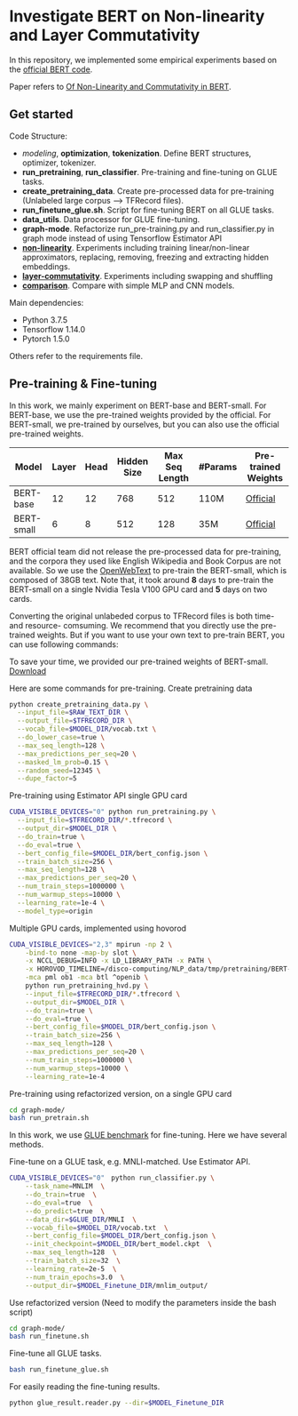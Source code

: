 # Investigate BERT on Non-linearity and Layer Commutativity

In this repository, we implemented some empirical experiments based on the [official BERT code](https://github.com/google-research/bert). 

Paper refers to [Of Non-Linearity and Commutativity in BERT](https://drive.google.com/file/d/1ecEKvRzaSlW3lAEnItOaTqcGEobrbeFc/view?usp=sharing).

## Get started

Code Structure:
- *modeling*, **optimization**, **tokenization**. Define BERT structures, optimizer, tokenizer. 
- **run_pretraining**, **run_classifier**. Pre-training and fine-tuning on GLUE tasks. 
- **create_pretraining_data**. Create pre-processed data for pre-training (Unlabeled large corpus --> TFRecord files). 
- **run_finetune_glue.sh**. Script for fine-tuning BERT on all GLUE tasks. 
- **data_utils**. Data processor for GLUE fine-tuning. 
- **graph-mode**. Refactorize run_pre-training.py and run_classifier.py in graph mode instead of using Tensorflow Estimator API
- [**non-linearity**](non-linearity/). Experiments including training linear/non-linear approximators, replacing, removing, freezing and extracting hidden embeddings. 
- [**layer-commutativity**](layer-commutativity/). Experiments including swapping and shuffling
- [**comparison**](comparison/). Compare with simple MLP and CNN models. 

Main dependencies:
- Python 3.7.5
- Tensorflow 1.14.0
- Pytorch 1.5.0

Others refer to the requirements file. 

## Pre-training & Fine-tuning

In this work, we mainly experiment on BERT-base and BERT-small. 
For BERT-base, we use the pre-trained weights provided by the official. 
For BERT-small, we pre-trained by ourselves, but you can also use the official pre-trained weights. 

| Model           | Layer | Head | Hidden Size | Max Seq Length | #Params | Pre-trained Weights |
|------------|-------|------|-------------|----------------|---------|---------------------|
| BERT-base  | 12    | 12   | 768         | 512            | 110M    | [Official](https://storage.googleapis.com/bert_models/2018_10_18/uncased_L-12_H-768_A-12.zip)                    |
| BERT-small | 6     | 8    | 512         | 128            | 35M     | [Official](https://storage.googleapis.com/bert_models/2020_02_20/uncased_L-6_H-512_A-8.zip)                    |

BERT official team did not release the pre-processed data for pre-training, and the corpora they used like English Wikipedia and Book Corpus are not available. 
So we use the [OpenWebText](https://skylion007.github.io/OpenWebTextCorpus/) to pre-train the BERT-small, which is composed of 38GB text. 
Note that, it took around **8** days to pre-train the BERT-small on a single Nvidia Tesla V100 GPU card and **5** days on two cards. 

Converting the original unlabeded corpus to TFRecord files is both time- and resource- comsuming. 
We recommend that you directly use the pre-trained weights. 
But if you want to use your own text to pre-train BERT, you can use following commands: 

To save your time, we provided our pre-trained weights of BERT-small. 
[Download](https://drive.google.com/file/d/1Ehld3iwF9tJMmiFvTbciTO06SXMQO4vq/view?usp=sharing)

Here are some commands for pre-training. 
Create pretraining data
```bash
python create_pretraining_data.py \
  --input_file=$RAW_TEXT_DIR \
  --output_file=$TFRECORD_DIR \
  --vocab_file=$MODEL_DIR/vocab.txt \
  --do_lower_case=true \
  --max_seq_length=128 \
  --max_predictions_per_seq=20 \
  --masked_lm_prob=0.15 \
  --random_seed=12345 \
  --dupe_factor=5
```

Pre-training using Estimator API
single GPU card
```bash
CUDA_VISIBLE_DEVICES="0" python run_pretraining.py \
  --input_file=$TFRECORD_DIR/*.tfrecord \
  --output_dir=$MODEL_DIR \
  --do_train=true \
  --do_eval=true \
  --bert_config_file=$MODEL_DIR/bert_config.json \
  --train_batch_size=256 \
  --max_seq_length=128 \
  --max_predictions_per_seq=20 \
  --num_train_steps=1000000 \
  --num_warmup_steps=10000 \
  --learning_rate=1e-4 \
  --model_type=origin
```

Multiple GPU cards, implemented using hovorod
```bash
CUDA_VISIBLE_DEVICES="2,3" mpirun -np 2 \
    -bind-to none -map-by slot \
    -x NCCL_DEBUG=INFO -x LD_LIBRARY_PATH -x PATH \
    -x HOROVOD_TIMELINE=/disco-computing/NLP_data/tmp/pretraining/BERT-small_mg_hvd_linear_attention/timeline.json \
    -mca pml ob1 -mca btl ^openib \
    python run_pretraining_hvd.py \
    --input_file=$TFRECORD_DIR/*.tfrecord \
    --output_dir=$MODEL_DIR \
    --do_train=true \
    --do_eval=true \
    --bert_config_file=$MODEL_DIR/bert_config.json \
    --train_batch_size=256 \
    --max_seq_length=128 \
    --max_predictions_per_seq=20 \
    --num_train_steps=1000000 \
    --num_warmup_steps=10000 \
    --learning_rate=1e-4  
```

Pre-training using refactorized version, on a single GPU card
```bash
cd graph-mode/
bash run_pretrain.sh
```

In this work, we use [GLUE benchmark](https://gluebenchmark.com/) for fine-tuning. 
Here we have several methods. 

Fine-tune on a GLUE task, e.g. MNLI-matched.
Use Estimator API. 
```bash
CUDA_VISIBLE_DEVICES="0"　python run_classifier.py \
    --task_name=MNLIM  \
    --do_train=true  \
    --do_eval=true  \
    --do_predict=true  \
    --data_dir=$GLUE_DIR/MNLI  \
    --vocab_file=$MODEL_DIR/vocab.txt  \
    --bert_config_file=$MODEL_DIR/bert_config.json \
    --init_checkpoint=$MODEL_DIR/bert_model.ckpt  \
    --max_seq_length=128  \
    --train_batch_size=32  \
    --learning_rate=2e-5  \
    --num_train_epochs=3.0  \
    --output_dir=$MODEL_Finetune_DIR/mnlim_output/
```

Use refactorized version (Need to modify the parameters inside the bash script)
```bash
cd graph-mode/
bash run_finetune.sh
```

Fine-tune all GLUE tasks. 
```bash
bash run_finetune_glue.sh
```

For easily reading the fine-tuning results. 
```bash
python glue_result.reader.py --dir=$MODEL_Finetune_DIR
```
